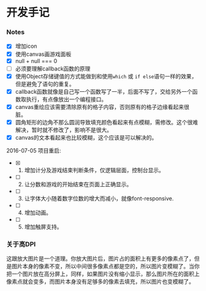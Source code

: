 # 开发手记

### Notes

 - [X] 增加icon
 - [X] 使用canvas画游戏面板
 - [X] null + null === 0
 - [ ] 必须要理解callback函数的原理
 - [x] 使用Object存储键值的方式能做到和使用`which` 或 `if else`语句一样的效果，但是避免了语句的重复。
 - [x] callback函数就像是自己写一个函数写了一半，后面不写了，交给另外一个函数取执行，有点像放出一个编程接口。
 - [x] canvas重绘应该需要清除原有的格子内容，否则原有的格子边缘看起来很脏。
 - [x] 圆角矩形的边角不那么圆润导致填充颜色看起来有点模糊，需修改。这个很难解决，暂时就不修改了，影响不是很大。
 - [x] canvas的文本看起来也比较模糊，这个应该是可以解决的。

2016-07-05
项目重启:

- [x] 1. 增加计分及游戏结束判断条件，仅逻辑层面，控制台显示。
- [ ] 2. 让分数和游戏的开始结束在页面上正确显示。
- [ ] 3. 让字体大小随着数字位数的增大而减小，就像font-responsive.
- [ ] 4. 增加动画。
- [ ] 5. 增加触屏支持。

### 关于高DPI
这跟放大图片是一个道理。你放大图片后，图片占的面积上有更多的像素点了，但是图片本身的像素不变，所以中间很多像素点都是空的，所以图片变模糊了。当你把一个图片放在高分屏上，同样，如果图片没有缩小显示，那么图片所在的面积上像素点就会变多，而图片本身没有足够多的像素去填充，所以图片也变模糊了。
